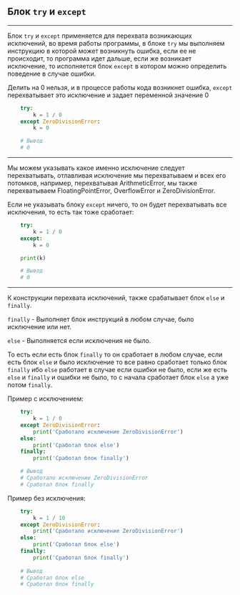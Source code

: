Блок `try` и `except`
---
---

Блок `try` и `except` применяется для перехвата возникающих 
исключений, во время работы программы, в блоке `try` мы выполняем
инструкцию в которой может возникнуть ошибка, если ее не происходит,
то программа идет дальше, если же возникает исключение, то 
исполняется блок `except` в котором можно определить поведение в
случае ошибки.

Делить на 0 нельзя, и в процессе работы кода возникнет ошибка,
`except` перехватывает это исключение и задает переменной 
значение 0

```python
    try:
        k = 1 / 0
    except ZeroDivisionError:
        k = 0

    # Вывод
    # 0 
```
---
Мы можем указывать какое именно исключение следует перехватывать,
отлавливая исключение мы перехватываем и всех его потомков,
например, перехватывая ArithmeticError, мы также перехватываем 
FloatingPointError, OverflowError и ZeroDivisionError.

Если не указывать блоку `except` ничего, то он будет перехватывать 
все исключения, то есть так тоже сработает: 

```python
    try:
        k = 1 / 0
    except:
        k = 0

    print(k)

    # Вывод
    # 0 
```
---
К конструкции перехвата исключений, также срабатывает блок
`else` и `finally`.

`finally` - Выполняет блок инструкций в любом случае, было 
исключение или нет. 

`else` - Выполняется если исключения не было. 

То есть если есть блок `finally` то он сработает в любом случае,
если есть блок `else` и было исключение то все равно сработает 
только блок `finally` ибо `else` работает в случае если ошибки 
не было, если же есть `else` и `finally` и ошибки не было, то
с начала сработает блок `else` а уже потом `finally`.

Пример с исключением:
```python
    try:
        k = 1 / 0
    except ZeroDivisionError:
        print('Сработало исключение ZeroDivisionError')
    else:
        print('Сработал блок else')
    finally:
        print('Сработал блок finally')

    # Вывод
    # Сработало исключение ZeroDivisionError
    # Сработал блок finally
```

Пример без исключения:
```python
    try:
        k = 1 / 10
    except ZeroDivisionError:
        print('Сработало исключение ZeroDivisionError')
    else:
        print('Сработал блок else')
    finally:
        print('Сработал блок finally')
        
    # Вывод
    # Сработал блок else
    # Сработал блок finally
```